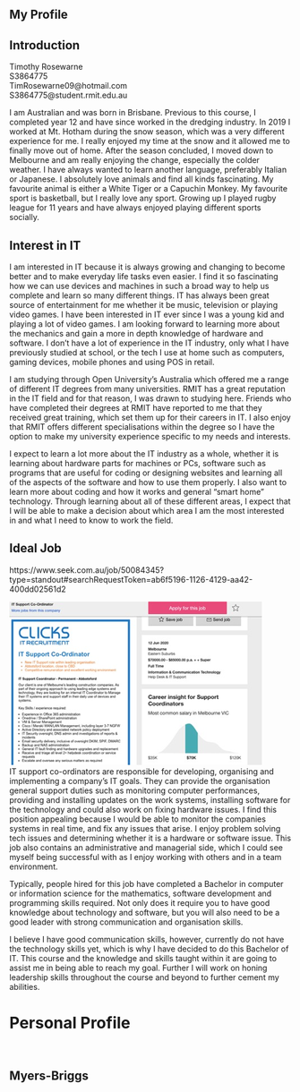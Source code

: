 ## My Profile

<h2>Introduction</h2>
<p1> Timothy Rosewarne <br>								S3864775 <br>
TimRosewarne09@hotmail.com <br>			S3864775@student.rmit.edu.au <br> 

I am Australian and was born in Brisbane. Previous to this course, I completed year 12 and have since worked in the dredging industry. In 2019 I worked at Mt. Hotham during the snow season, which was a very different experience for me. I really enjoyed my time at the snow and it allowed me to finally move out of home. After the season concluded, I moved down to Melbourne and am really enjoying the change, especially the colder weather. I have always wanted to learn another language, preferably Italian or Japanese. I absolutely love animals and find all kinds fascinating. My favourite animal is either a White Tiger or a Capuchin Monkey. My favourite sport is basketball, but I really love any sport. Growing up I played rugby league for 11 years and have always enjoyed playing different sports socially. </p1>

<h2>Interest in IT</h2>
<p2> I am interested in IT because it is always growing and changing to become better and to make everyday life tasks even easier. I find it so fascinating how we can use devices and machines in such a broad way to help us complete and learn so many different things. IT has always been great source of entertainment for me whether it be music, television or playing video games. I have been interested in IT ever since I was a young kid and playing a lot of video games. I am looking forward to learning more about the mechanics and gain a more in depth knowledge of hardware and software. I don’t have a lot of experience in the IT industry, only what I have previously studied at school, or the tech I use at home such as computers, gaming devices, mobile phones and using POS in retail. 

I am studying through Open University’s Australia which offered me a range of different IT degrees from many universities. RMIT has a great reputation in the IT field and for that reason, I was drawn to studying here. Friends who have completed their degrees at RMIT have reported to me that they received great training, which set them up for their careers in IT. I also enjoy that RMIT offers different specialisations within the degree so I have the option to make my university experience specific to my needs and interests. 


I expect to learn a lot more about the IT industry as a whole, whether it is learning about hardware parts for machines or PCs, software such as programs that are useful for coding or designing websites and learning all of the aspects of the software and how to use them properly. I also want to learn more about coding and how it works and general “smart home” technology. Through learning about all of these different areas, I expect that I will be able to make a decision about which area I am the most interested in and what I need to know to work the field. </p2>

<h2>Ideal Job</h2>

<link>https://www.seek.com.au/job/50084345?type=standout#searchRequestToken=ab6f5196-1126-4129-aa42-400dd02561d2</link>

<img src="idealjob.jpg"> <br>
IT support co-ordinators are responsible for developing, organising and implementing a company’s IT goals. They can provide the organisation general support duties such as monitoring computer performances, providing and installing updates on the work systems, installing software for the technology and could also work on fixing hardware issues. I find this position appealing because I would be able to monitor the companies systems in real time, and fix any issues that arise. I enjoy problem solving tech issues and determining whether it is a hardware or software issue. This job also contains an administrative and managerial side, which I could see myself being successful with as I enjoy working with others and in a team environment. 

Typically, people hired for this job have completed a Bachelor in computer or information science for the mathematics, software development and programming skills required. Not only does it require you to have good knowledge about technology and software, but you will also need to be a good leader with strong communication and organisation skills.

I believe I have good communication skills, however, currently do not have the technology skills yet, which is why I have decided to do this Bachelor of IT. This course and the knowledge and skills taught within it are going to assist me in being able to reach my goal. Further I will work on honing leadership skills throughout the course and beyond to further cement my abilities. 

<h1>Personal Profile</h1>
<br>
<h2>Myers-Briggs</h2>
<img src="MyersBriggs.png> <br>
<h2>Learning Style test</h2>
Your Scores:
•	Auditory: 45%
•	Visual: 30%
•	Tactile: 25%
You are an Auditory learner! 

Auditory
If you are an auditory learner, you learn by hearing and listening. You understand and remember things you have heard. You store information by the way it sounds, and you have an easier time understanding spoken instructions than written ones. You often learn by reading out loud because you have to hear it or speak it in order to know it.
As an auditory learner, you probably hum or talk to yourself or others if you become bored. People may think you are not paying attention, even though you may be hearing and understanding everything being said.
Here are some things that auditory learners like you can do to learn better.
•	Sit where you can hear.
•	Have your hearing checked on a regular basis.
•	Use flashcards to learn new words; read them out loud.
•	Read stories, assignments, or directions out loud.
•	Record yourself spelling words and then listen to the recording.
•	Have test questions read to you out loud.
•	Study new material by reading it out loud.
Remember that you need to hear things, not just see things, in order to learn well.



